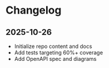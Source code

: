 # Changelog

## 2025-10-26
- Initialize repo content and docs
- Add tests targeting 60%+ coverage
- Add OpenAPI spec and diagrams
